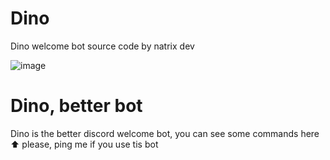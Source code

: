 # Dino
Dino welcome bot source code by natrix dev


![image](https://user-images.githubusercontent.com/88579983/147235787-cf9f37b3-cda6-4d3e-b85a-34a2fbae5cee.png)

# Dino, better bot
 Dino is the better discord welcome bot, you can see some commands here ⬆️ please, ping me if you use tis bot
